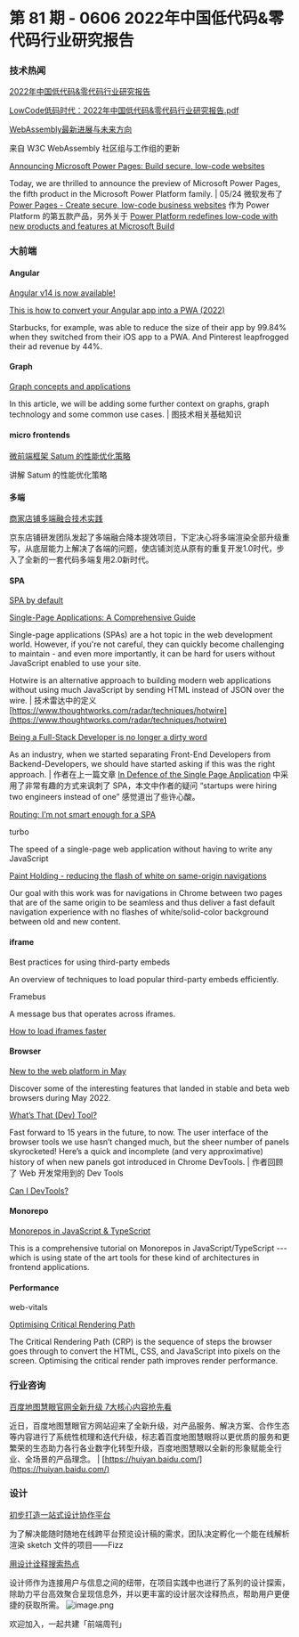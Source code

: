 # 第 81 期 - 0606 2022年中国低代码&零代码行业研究报告
### 技术热闻
[2022年中国低代码&零代码行业研究报告](https://live.csdn.net/room/weixin_57291105/lzlt7y48)


[LowCode低码时代：2022年中国低代码&零代码行业研究报告.pdf](https://weapon.yuque.com/attachments/yuque/0/2022/pdf/85771/1654443600678-3d0bfe80-43e9-4075-bfe0-5a0c7c3b322a.pdf)


[WebAssembly最新进展与未来方向](https://mp.weixin.qq.com/s/C_97w2Vrf1C_YspIG4fMIA)

来自 W3C WebAssembly 社区组与工作组的更新

[Announcing Microsoft Power Pages: Build secure, low-code websites](https://powerpages.microsoft.com/en-au/blog/announcing-microsoft-power-pages-build-secure-low-code-websites/)

Today, we are thrilled to announce the preview of Microsoft Power Pages, the fifth product in the Microsoft Power Platform family. | 05/24 微软发布了 [Power Pages - Create secure, low-code business websites](https://powerpages.microsoft.com/) 作为 Power Platform 的第五款产品，另外关于 [Power Platform redefines low-code with new products and features at Microsoft Build](https://cloudblogs.microsoft.com/powerplatform/2022/05/24/power-platform-redefines-low-code-with-new-products-and-features-at-microsoft-build/)

### 大前端
#### Angular
[Angular v14 is now available!](https://blog.angular.io/angular-v14-is-now-available-391a6db736af)


[This is how to convert your Angular app into a PWA (2022)](https://danielk.tech/home/angular-pwa)

Starbucks, for example, was able to reduce the size of their app by 99.84% when they switched from their iOS app to a PWA. And Pinterest leapfrogged their ad revenue by 44%.

#### Graph
[Graph concepts and applications](https://engineering.grab.com/graph-concepts)

In this article, we will be adding some further context on graphs, graph technology and some common use cases. | 图技术相关基础知识

#### micro frontends
[微前端框架 Satum 的性能优化策略](https://mp.weixin.qq.com/s/uq8NkXVun_rTD8eu74t7DQ)

讲解 Satum 的性能优化策略

#### 多端
[商家店铺多端融合技术实践](https://mp.weixin.qq.com/s/SBleMZwTjblCeAW4jmGkQg)

京东店铺研发团队发起了多端融合降本提效项目，下定决心将多端渲染全部升级重写，从底层能力上解决了各端的问题，使店铺浏览从原有的重复开发1.0时代，步入了全新的一套代码多端复用2.0新时代。

#### SPA
[SPA by default](https://www.thoughtworks.com/radar/techniques/spa-by-default)


[Single-Page Applications: A Comprehensive Guide](https://www.keycdn.com/blog/single-page-application)

Single-page applications (SPAs) are a hot topic in the web development world. However, if you're not careful, they can quickly become challenging to maintain - and even more importantly, it can be hard for users without JavaScript enabled to use your site.


Hotwire is an alternative approach to building modern web applications without using much JavaScript by sending HTML instead of JSON over the wire. | 技术雷达中的定义[https://www.thoughtworks.com/radar/techniques/hotwire](https://www.thoughtworks.com/radar/techniques/hotwire)

[Being a Full-Stack Developer is no longer a dirty word](https://williamkennedy.ninja/development/2022/05/26/being-a-full-stack-developer-is-no-longer-a-dirty-word/)

As an industry, when we started separating Front-End Developers from Backend-Developers, we should have started asking if this was the right approach. | 作者在上一篇文章 [In Defence of the Single Page Application](https://williamkennedy.ninja/javascript/2022/05/03/in-defence-of-the-single-page-application/) 中采用了非常有趣的方式来讽刺了 SPA，本文中作者的疑问 “startups were hiring two engineers instead of one” 感觉道出了些许心酸。

[Routing: I’m not smart enough for a SPA](https://dev.to/tigt/routing-im-not-smart-enough-for-a-spa-5hki)


turbo

The speed of a single-page web application without having to write any JavaScript

[Paint Holding - reducing the flash of white on same-origin navigations](https://developer.chrome.com/blog/paint-holding/)

Our goal with this work was for navigations in Chrome between two pages that are of the same origin to be seamless and thus deliver a fast default navigation experience with no flashes of white/solid-color background between old and new content.

#### iframe
Best practices for using third-party embeds

An overview of techniques to load popular third-party embeds efficiently.

Framebus

A message bus that operates across iframes.

[How to load iframes faster](https://www.ernestojpg.com/2018/05/how-to-load-iframes-faster.html)


#### Browser
[New to the web platform in May](https://web.dev/web-platform-05-2022/)

Discover some of the interesting features that landed in stable and beta web browsers during May 2022.

[What’s That (Dev) Tool?](https://www.smashingmagazine.com/2022/05/whats-that-dev-tool/)

Fast forward to 15 years in the future, to now. The user interface of the browser tools we use hasn’t changed much, but the sheer number of panels skyrocketed! Here’s a quick and incomplete (and very approximative) history of when new panels got introduced in Chrome DevTools. | 作者回顾了 Web 开发常用到的 Dev Tools

[Can I DevTools?](https://www.canidev.tools/)


#### Monorepo
[Monorepos in JavaScript & TypeScript](https://www.robinwieruch.de/javascript-monorepos/)

This is a comprehensive tutorial on Monorepos in JavaScript/TypeScript --- which is using state of the art tools for these kind of architectures in frontend applications.

#### Performance
web-vitals


[Optimising Critical Rendering Path](https://szaranger.medium.com/optimising-critical-rendering-path-3e192fcab75e)

The Critical Rendering Path (CRP) is the sequence of steps the browser goes through to convert the HTML, CSS, and JavaScript into pixels on the screen. Optimising the critical render path improves render performance.

### 行业咨询
[百度地图慧眼官网全新升级 7大核心内容抢先看](https://www.toutiao.com/article/7104543090307924483)

近日，百度地图慧眼官方网站迎来了全新升级，对产品服务、解决方案、合作生态等内容进行了系统性梳理和迭代升级，标志着百度地图慧眼将以更优质的服务和更繁荣的生态助力各行各业数字化转型升级，百度地图慧眼以全新的形象赋能全行业、全场景的产品理念。 | [https://huiyan.baidu.com/](https://huiyan.baidu.com/)

### 设计
[初步打造一站式设计协作平台](https://mp.weixin.qq.com/s/Az1kIaVbmVx5Wb25suOrAg)

为了解决能随时随地在线跨平台预览设计稿的需求，团队决定孵化一个能在线解析渲染 sketch 文件的项目——Fizz

[用设计诠释搜索热点](https://mp.weixin.qq.com/s/Qnp5nn-xg9qf8fvQ_rDt3A)

设计师作为连接用户与信息之间的纽带，在项目实践中也进行了系列的设计探索，除助力平台高效聚合呈现信息外，并以更丰富的设计层次诠释热点，帮助用户更便捷的获取所需。
![image.png](https://cdn.nlark.com/yuque/0/2020/png/85771/1605930034828-7fc81343-651f-4a15-8465-eebe5a23cf61.png#crop=0&crop=0&crop=1&crop=1&height=31&id=C5Hpa&margin=%5Bobject%20Object%5D&name=image.png&originHeight=90&originWidth=2186&originalType=binary&ratio=1&rotation=0&showTitle=false&size=14325&status=done&style=none&title=&width=746)


欢迎加入，一起共建「前端周刊」
